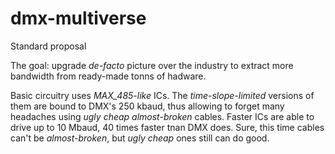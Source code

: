# dmx-multiverse

Standard proposal

The goal: upgrade *de-facto* picture over the industry to extract more bandwidth from ready-made tonns of hadware.

Basic circuitry uses *MAX_485-like* ICs. 
The *time-slope-limited* versions of them are bound to DMX's 250 kbaud, thus allowing to forget many headaches using *ugly cheap almost-broken* cables.
Faster ICs are able to drive up to 10 Mbaud, 40 times faster tnan DMX does. Sure, this time cables can't be *almost-broken*, but *ugly cheap* ones still can do good.

